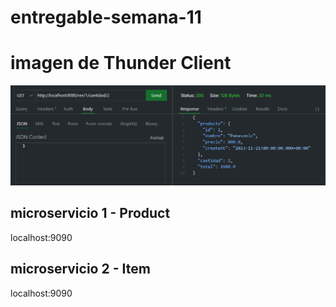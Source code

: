 # entregable-semana-11




# imagen de Thunder Client
![imagen](/img/se11.png)


## microservicio 1 - Product
localhost:9090

## microservicio 2 - Item
localhost:9090